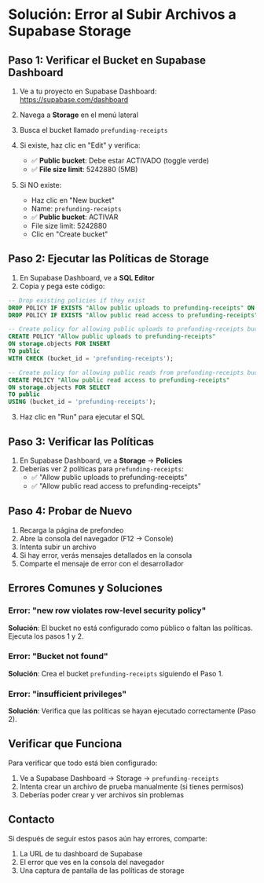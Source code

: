 # Solución: Error al Subir Archivos a Supabase Storage

## Paso 1: Verificar el Bucket en Supabase Dashboard

1. Ve a tu proyecto en Supabase Dashboard: https://supabase.com/dashboard
2. Navega a **Storage** en el menú lateral
3. Busca el bucket llamado `prefunding-receipts`
4. Si existe, haz clic en "Edit" y verifica:
   - ✅ **Public bucket**: Debe estar ACTIVADO (toggle verde)
   - ✅ **File size limit**: 5242880 (5MB)
   
5. Si NO existe:
   - Haz clic en "New bucket"
   - Name: `prefunding-receipts`
   - ✅ **Public bucket**: ACTIVAR
   - File size limit: 5242880
   - Clic en "Create bucket"

## Paso 2: Ejecutar las Políticas de Storage

1. En Supabase Dashboard, ve a **SQL Editor**
2. Copia y pega este código:

```sql
-- Drop existing policies if they exist
DROP POLICY IF EXISTS "Allow public uploads to prefunding-receipts" ON storage.objects;
DROP POLICY IF EXISTS "Allow public read access to prefunding-receipts" ON storage.objects;

-- Create policy for allowing public uploads to prefunding-receipts bucket
CREATE POLICY "Allow public uploads to prefunding-receipts"
ON storage.objects FOR INSERT
TO public
WITH CHECK (bucket_id = 'prefunding-receipts');

-- Create policy for allowing public reads from prefunding-receipts bucket
CREATE POLICY "Allow public read access to prefunding-receipts"
ON storage.objects FOR SELECT
TO public
USING (bucket_id = 'prefunding-receipts');
```

3. Haz clic en "Run" para ejecutar el SQL

## Paso 3: Verificar las Políticas

1. En Supabase Dashboard, ve a **Storage** → **Policies**
2. Deberías ver 2 políticas para `prefunding-receipts`:
   - ✅ "Allow public uploads to prefunding-receipts"
   - ✅ "Allow public read access to prefunding-receipts"

## Paso 4: Probar de Nuevo

1. Recarga la página de prefondeo
2. Abre la consola del navegador (F12 → Console)
3. Intenta subir un archivo
4. Si hay error, verás mensajes detallados en la consola
5. Comparte el mensaje de error con el desarrollador

## Errores Comunes y Soluciones

### Error: "new row violates row-level security policy"
**Solución**: El bucket no está configurado como público o faltan las políticas. Ejecuta los pasos 1 y 2.

### Error: "Bucket not found"
**Solución**: Crea el bucket `prefunding-receipts` siguiendo el Paso 1.

### Error: "insufficient privileges"
**Solución**: Verifica que las políticas se hayan ejecutado correctamente (Paso 2).

## Verificar que Funciona

Para verificar que todo está bien configurado:

1. Ve a Supabase Dashboard → Storage → `prefunding-receipts`
2. Intenta crear un archivo de prueba manualmente (si tienes permisos)
3. Deberías poder crear y ver archivos sin problemas

## Contacto

Si después de seguir estos pasos aún hay errores, comparte:
1. La URL de tu dashboard de Supabase
2. El error que ves en la consola del navegador
3. Una captura de pantalla de las políticas de storage

